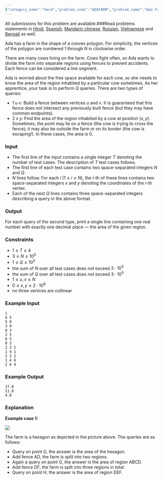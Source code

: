 ```yaml
---
{"category_name":"hard","problem_code":"ADAFARM","problem_name":"Ada Farm","languages_supported":{"0":"C","1":"CPP14","2":"JAVA","3":"PYTH","4":"PYTH 3.6","5":"PYPY","6":"CS2","7":"PAS fpc","8":"PAS gpc","9":"RUBY","10":"PHP","11":"GO","12":"NODEJS","13":"HASK","14":"rust","15":"SCALA","16":"swift","17":"D","18":"PERL","19":"FORT","20":"WSPC","21":"ADA","22":"CAML","23":"ICK","24":"BF","25":"ASM","26":"CLPS","27":"PRLG","28":"ICON","29":"SCM qobi","30":"PIKE","31":"ST","32":"NICE","33":"LUA","34":"BASH","35":"NEM","36":"LISP sbcl","37":"LISP clisp","38":"SCM guile","39":"JS","40":"ERL","41":"TCL","42":"kotlin","43":"PERL6","44":"TEXT","45":"SCM chicken","46":"PYP3","47":"CLOJ","48":"COB","49":"FS"},"max_timelimit":3,"source_sizelimit":50000,"problem_author":"alei","problem_tester":null,"date_added":"31-08-2018","tags":{"0":"alei","1":"centroid","2":"cook99","3":"disjoint","4":"geometry","5":"hard","6":"implementation","7":"taran_1407"},"editorial_url":"https://discuss.codechef.com/problems/ADAFARM","time":{"view_start_date":1540146602,"submit_start_date":1540146602,"visible_start_date":1540146602,"end_date":1735669800},"is_direct_submittable":false,"layout":"problem"}
---
```

<span class="solution-visible-txt">All submissions for this problem are available.</span>###Read problems statements in [Hindi](http://www.codechef.com/download/translated/COOK99/hindi/ADAFARM.pdf), [Spanish](http://www.codechef.com/download/translated/COOK99/spanish/ADAFARM.pdf), [Mandarin chinese](http://www.codechef.com/download/translated/COOK99/mandarin/ADAFARM.pdf), [Russian](http://www.codechef.com/download/translated/COOK99/russian/ADAFARM.pdf), [Vietnamese](http://www.codechef.com/download/translated/COOK99/vietnamese/ADAFARM.pdf) and [Bengali](http://www.codechef.com/download/translated/COOK99/bengali/ADAFARM.pdf) as well.


Ada has a farm in the shape of a convex polygon. For simplicity, the vertices of the polygon are numbered $1$ through $N$ in clockwise order.

There are many cows living on the farm. Cows fight often, so Ada wants to divide the farm into separate regions using fences to prevent accidents. Each fence can be considered a line segment.

Ada is worried about the free space available for each cow, so she needs to know the area of the region inhabited by a particular cow sometimes. As her apprentice, your task is to perform $Q$ queries. There are two types of queries:
- $1\;u\;v$: Build a fence between vertices $u$ and $v$. It is guaranteed that this fence does not intersect any previously built fence (but they may have common endpoints).
- $2\;x\;y$: Find the area of the region inhabited by a cow at position $(x, y)$. Sometimes, the point may lie on a fence (the cow is trying to cross the fence); it may also be outside the farm or on its border (the cow is escaping!). In these cases, the area is $0$.

### Input
- The first line of the input contains a single integer $T$ denoting the number of test cases. The description of $T$ test cases follows.
- The first line of each test case contains two space-separated integers $N$ and $Q$.
- $N$ lines follow. For each $i$ ($1 \le i \le N$), the $i$-th of these lines contains two space-separated integers $x$ and $y$ denoting the coordinates of the $i$-th vertex.
- Each of the next $Q$ lines contains three space-separated integers describing a query in the above format.

### Output
For each query of the second type, print a single line containing one real number with exactly one decimal place — the area of the given region.

### Constraints 
- $1 \le T \le 4$
- $3 \le N \le 10^5$
- $1 \le Q \le 10^5$
- the sum of $N$ over all test cases does not exceed $3 \cdot 10^5$
- the sum of $Q$ over all test cases does not exceed $3 \cdot 10^5$
- $1 \le u, v \le N$
- $0 \le x, y \le 2 \cdot 10^9$
- no three vertices are collinear

### Example Input
```
1
6 5
5 0
3 0
0 3
2 5
6 5
8 3
2 3 1
1 4 1
2 3 1
1 4 6
2 6 4
```

### Example Output
```
27.0
11.0
4.0
```
	
### Explanation
**Example case 1:**

<img src="https://codechef_shared.s3.amazonaws.com/download/CK99TST/ADAFARM/ADAFARM.png"></img>

The farm is a hexagon as depicted in the picture above. The queries are as follows:
- Query on point $\mathsf{G}$, the answer is the area of the hexagon.
- Add fence $\mathsf{AD}$, the farm is split into two regions.
- Again a query on point $\mathsf{G}$, the answer is the area of region $\mathsf{ABCD}$.
- Add fence $\mathsf{DF}$, the farm is split into three regions in total.
- Query on point $\mathsf{H}$, the answer is the area of region $\mathsf{DEF}$.
